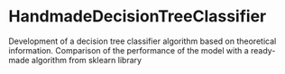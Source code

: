 # HandmadeDecisionTreeClassifier
Development of a decision tree classifier algorithm based on theoretical information. Comparison of the performance of the model with a ready-made algorithm from sklearn library
